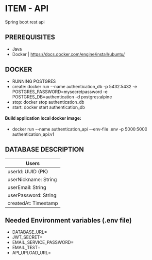 # ITEM - API
Spring boot rest api

## PREREQUISITES
- Java
- Docker | https://docs.docker.com/engine/install/ubuntu/ 

## DOCKER
- RUNNING POSTGRES
- create:
docker run --name authentication_db -p 5432:5432 -e POSTGRES_PASSWORD=mysecretpassword -e POSTGRES_DB=authentication -d postgres:alpine
- stop:
docker stop authentication_db
- start:
docker start authentication_db

#### Build application local docker image:
 - docker run --name authentication_api --env-file .env -p 5000:5000 authentication_api:v1

## DATABASE DESCRIPTION

|       Users           |
|--------------------   |
|userId: UUID (PK)      |
|userNickname: String   |
|userEmail: String      |
|userPassword: String   |
|createdAt: Timestamp   |

## Needed Environment variables (.env file) 

* DATABASE_URL=
* JWT_SECRET=
* EMAIL_SERVICE_PASSWORD=
* EMAIL_TEST=
* API_UPLOAD_URL=

